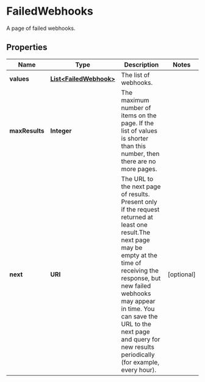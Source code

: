

# FailedWebhooks

A page of failed webhooks.

## Properties

Name | Type | Description | Notes
------------ | ------------- | ------------- | -------------
**values** | [**List&lt;FailedWebhook&gt;**](FailedWebhook.md) | The list of webhooks. | 
**maxResults** | **Integer** | The maximum number of items on the page. If the list of values is shorter than this number, then there are no more pages. | 
**next** | **URI** | The URL to the next page of results. Present only if the request returned at least one result.The next page may be empty at the time of receiving the response, but new failed webhooks may appear in time. You can save the URL to the next page and query for new results periodically (for example, every hour). |  [optional]



